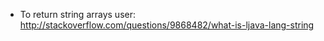 * To return string arrays user: http://stackoverflow.com/questions/9868482/what-is-ljava-lang-string